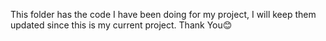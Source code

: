 This folder has the code I have been doing for my project, I will keep them updated since this is my current project.
Thank You😊
